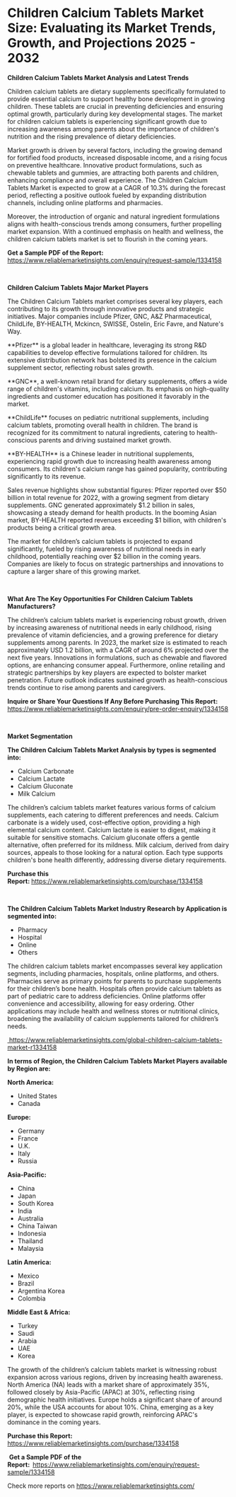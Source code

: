 <p><h1>Children Calcium Tablets Market Size: Evaluating its Market Trends, Growth, and Projections 2025 - 2032</h1></p><p><strong>Children Calcium Tablets Market Analysis and Latest Trends</strong></p>
<p><p>Children calcium tablets are dietary supplements specifically formulated to provide essential calcium to support healthy bone development in growing children. These tablets are crucial in preventing deficiencies and ensuring optimal growth, particularly during key developmental stages. The market for children calcium tablets is experiencing significant growth due to increasing awareness among parents about the importance of children's nutrition and the rising prevalence of dietary deficiencies.</p><p>Market growth is driven by several factors, including the growing demand for fortified food products, increased disposable income, and a rising focus on preventive healthcare. Innovative product formulations, such as chewable tablets and gummies, are attracting both parents and children, enhancing compliance and overall experience. The Children Calcium Tablets Market is expected to grow at a CAGR of 10.3% during the forecast period, reflecting a positive outlook fueled by expanding distribution channels, including online platforms and pharmacies. </p><p>Moreover, the introduction of organic and natural ingredient formulations aligns with health-conscious trends among consumers, further propelling market expansion. With a continued emphasis on health and wellness, the children calcium tablets market is set to flourish in the coming years.</p></p>
<p><strong>Get a Sample PDF of the Report:&nbsp;</strong> <a href="https://www.reliablemarketinsights.com/enquiry/request-sample/1334158?utm_campaign=3164&utm_medium=2&utm_source=Github&utm_content=ia&utm_term=24032025&utm_id=children-calcium-tablets">https://www.reliablemarketinsights.com/enquiry/request-sample/1334158</a></p>
<p>&nbsp;</p>
<p><strong>Children Calcium Tablets Major Market Players</strong></p>
<p><p>The Children Calcium Tablets market comprises several key players, each contributing to its growth through innovative products and strategic initiatives. Major companies include Pfizer, GNC, A&Z Pharmaceutical, ChildLife, BY-HEALTH, Mckincn, SWISSE, Ostelin, Eric Favre, and Nature's Way.</p><p>**Pfizer** is a global leader in healthcare, leveraging its strong R&D capabilities to develop effective formulations tailored for children. Its extensive distribution network has bolstered its presence in the calcium supplement sector, reflecting robust sales growth. </p><p>**GNC**, a well-known retail brand for dietary supplements, offers a wide range of children's vitamins, including calcium. Its emphasis on high-quality ingredients and customer education has positioned it favorably in the market.</p><p>**ChildLife** focuses on pediatric nutritional supplements, including calcium tablets, promoting overall health in children. The brand is recognized for its commitment to natural ingredients, catering to health-conscious parents and driving sustained market growth.</p><p>**BY-HEALTH** is a Chinese leader in nutritional supplements, experiencing rapid growth due to increasing health awareness among consumers. Its children's calcium range has gained popularity, contributing significantly to its revenue.</p><p>Sales revenue highlights show substantial figures: Pfizer reported over $50 billion in total revenue for 2022, with a growing segment from dietary supplements. GNC generated approximately $1.2 billion in sales, showcasing a steady demand for health products. In the booming Asian market, BY-HEALTH reported revenues exceeding $1 billion, with children's products being a critical growth area.</p><p>The market for children’s calcium tablets is projected to expand significantly, fueled by rising awareness of nutritional needs in early childhood, potentially reaching over $2 billion in the coming years. Companies are likely to focus on strategic partnerships and innovations to capture a larger share of this growing market.</p></p>
<p>&nbsp;</p>
<p><strong>What Are The Key Opportunities For Children Calcium Tablets Manufacturers?</strong></p>
<p><p>The children’s calcium tablets market is experiencing robust growth, driven by increasing awareness of nutritional needs in early childhood, rising prevalence of vitamin deficiencies, and a growing preference for dietary supplements among parents. In 2023, the market size is estimated to reach approximately USD 1.2 billion, with a CAGR of around 6% projected over the next five years. Innovations in formulations, such as chewable and flavored options, are enhancing consumer appeal. Furthermore, online retailing and strategic partnerships by key players are expected to bolster market penetration. Future outlook indicates sustained growth as health-conscious trends continue to rise among parents and caregivers.</p></p>
<p><strong>Inquire or Share Your Questions If Any Before Purchasing This Report:</strong> <a href="https://www.reliablemarketinsights.com/enquiry/pre-order-enquiry/1334158?utm_campaign=3164&utm_medium=2&utm_source=Github&utm_content=ia&utm_term=24032025&utm_id=children-calcium-tablets">https://www.reliablemarketinsights.com/enquiry/pre-order-enquiry/1334158</a></p>
<p>&nbsp;</p>
<p><strong>Market Segmentation</strong></p>
<p><strong>The Children Calcium Tablets Market Analysis by types is segmented into:</strong></p>
<p><ul><li>Calcium Carbonate</li><li>Calcium Lactate</li><li>Calcium Gluconate</li><li>Milk Calcium</li></ul></p>
<p><p>The children’s calcium tablets market features various forms of calcium supplements, each catering to different preferences and needs. Calcium carbonate is a widely used, cost-effective option, providing a high elemental calcium content. Calcium lactate is easier to digest, making it suitable for sensitive stomachs. Calcium gluconate offers a gentle alternative, often preferred for its mildness. Milk calcium, derived from dairy sources, appeals to those looking for a natural option. Each type supports children's bone health differently, addressing diverse dietary requirements.</p></p>
<p><strong>Purchase this Report:&nbsp;</strong><a href="https://www.reliablemarketinsights.com/purchase/1334158?utm_campaign=3164&utm_medium=2&utm_source=Github&utm_content=ia&utm_term=24032025&utm_id=children-calcium-tablets">https://www.reliablemarketinsights.com/purchase/1334158</a></p>
<p>&nbsp;</p>
<p><strong>The Children Calcium Tablets Market Industry Research by Application is segmented into:</strong></p>
<p><ul><li>Pharmacy</li><li>Hospital</li><li>Online</li><li>Others</li></ul></p>
<p><p>The children calcium tablets market encompasses several key application segments, including pharmacies, hospitals, online platforms, and others. Pharmacies serve as primary points for parents to purchase supplements for their children’s bone health. Hospitals often provide calcium tablets as part of pediatric care to address deficiencies. Online platforms offer convenience and accessibility, allowing for easy ordering. Other applications may include health and wellness stores or nutritional clinics, broadening the availability of calcium supplements tailored for children’s needs.</p></p>
<p><a href="https://www.reliablemarketinsights.com/global-children-calcium-tablets-market-r1334158?utm_campaign=3164&utm_medium=2&utm_source=Github&utm_content=ia&utm_term=24032025&utm_id=children-calcium-tablets">&nbsp;https://www.reliablemarketinsights.com/global-children-calcium-tablets-market-r1334158</a></p>
<p><strong>In terms of Region, the Children Calcium Tablets Market Players available by Region are:</strong></p>
<p>
    <p> <strong> North America: </strong>
        <ul>
            <li>United States</li>
            <li>Canada</li>
        </ul>
        </p> 
    <p> <strong> Europe: </strong>
        <ul>
            <li>Germany</li>
            <li>France</li>
            <li>U.K.</li>
            <li>Italy</li>
            <li>Russia</li>
        </ul>
        </p> 
    <p> <strong> Asia-Pacific: </strong>
        <ul>
            <li>China</li>
            <li>Japan</li>
            <li>South Korea</li>
            <li>India</li>
            <li>Australia</li>
            <li>China Taiwan</li>
            <li>Indonesia</li>
            <li>Thailand</li>
            <li>Malaysia</li>
        </ul>
        </p> 
    <p> <strong> Latin America: </strong>
        <ul>
            <li>Mexico</li>
            <li>Brazil</li>
            <li>Argentina Korea</li>
            <li>Colombia</li>
        </ul>
        </p> 
    <p> <strong> Middle East & Africa: </strong>
        <ul>
            <li>Turkey</li>
            <li>Saudi</li>
            <li>Arabia</li>
            <li>UAE</li>
            <li>Korea</li>
        </ul>
    </p>
    </p>
<p><p>The growth of the children’s calcium tablets market is witnessing robust expansion across various regions, driven by increasing health awareness. North America (NA) leads with a market share of approximately 35%, followed closely by Asia-Pacific (APAC) at 30%, reflecting rising demographic health initiatives. Europe holds a significant share of around 20%, while the USA accounts for about 10%. China, emerging as a key player, is expected to showcase rapid growth, reinforcing APAC's dominance in the coming years.</p></p>
<p><strong>Purchase this Report: </strong><a href="https://www.reliablemarketinsights.com/purchase/1334158?utm_campaign=3164&utm_medium=2&utm_source=Github&utm_content=ia&utm_term=24032025&utm_id=children-calcium-tablets">https://www.reliablemarketinsights.com/purchase/1334158</a></p>
<p>&nbsp;<strong>Get a Sample PDF of the Report:&nbsp;&nbsp;</strong><a href="https://www.reliablemarketinsights.com/enquiry/request-sample/1334158?utm_campaign=3164&utm_medium=2&utm_source=Github&utm_content=ia&utm_term=24032025&utm_id=children-calcium-tablets">https://www.reliablemarketinsights.com/enquiry/request-sample/1334158</a></p>
<p><strong></strong></p>
<p>Check more reports on <a href="https://www.reliablemarketinsights.com/?utm_campaign=3164&utm_medium=2&utm_source=Github&utm_content=ia&utm_term=24032025&utm_id=children-calcium-tablets">https://www.reliablemarketinsights.com/</a></p>